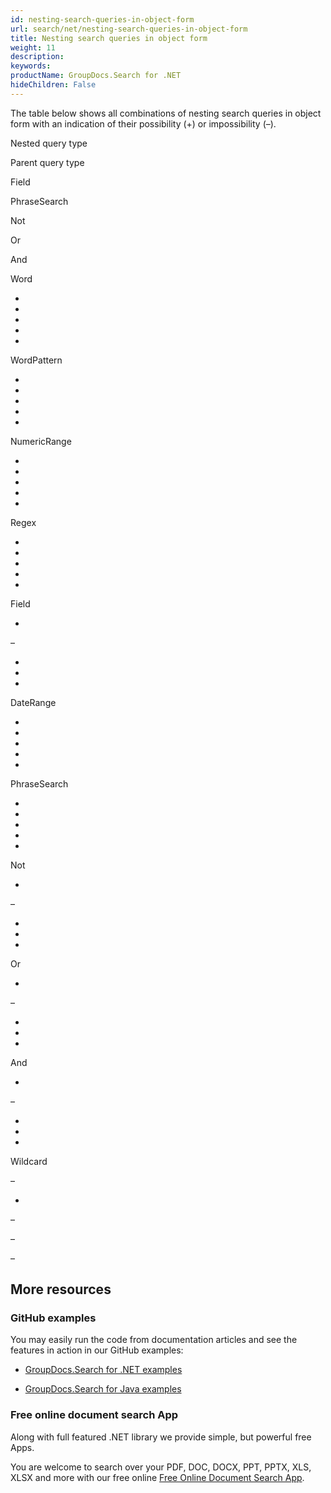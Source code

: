 ```yaml
---
id: nesting-search-queries-in-object-form
url: search/net/nesting-search-queries-in-object-form
title: Nesting search queries in object form
weight: 11
description: 
keywords: 
productName: GroupDocs.Search for .NET
hideChildren: False
---
```

The table below shows all combinations of nesting search queries in object form with an indication of their possibility (+) or impossibility (–).

Nested query type  
  

Parent query type

Field

PhraseSearch

Not

Or

And

Word

+

+

+

+

+

WordPattern

+

+

+

+

+

NumericRange

+

+

+

+

+

Regex

+

+

+

+

+

Field

+

–

+

+

+

DateRange

+

+

+

+

+

PhraseSearch

+

+

+

+

+

Not

+

–

+

+

+

Or

+

–

+

+

+

And

+

–

+

+

+

Wildcard

–

+

–

–

–

## More resources

### GitHub examples

You may easily run the code from documentation articles and see the features in action in our GitHub examples:

*   [GroupDocs.Search for .NET examples](https://github.com/groupdocs-search/GroupDocs.Search-for-.NET)
    
*   [GroupDocs.Search for Java examples](https://github.com/groupdocs-search/GroupDocs.Search-for-Java)
    

### Free online document search App

Along with full featured .NET library we provide simple, but powerful free Apps.

You are welcome to search over your PDF, DOC, DOCX, PPT, PPTX, XLS, XLSX and more with our free online [Free Online Document Search App](https://products.groupdocs.app/search).
